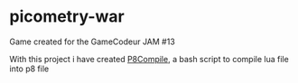 # picometry-war

Game created for the GameCodeur JAM #13

With this project i have created [P8Compile](https://github.com/Nakato53/p8compile), a bash script to compile lua file into p8 file 
